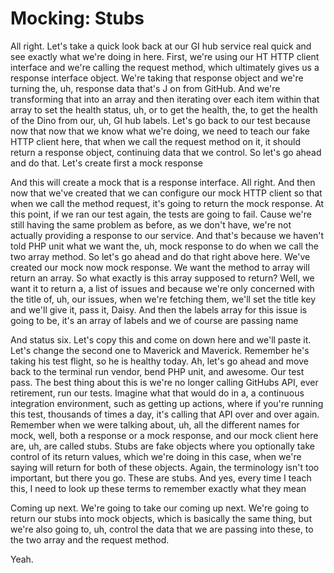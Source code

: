 # Mocking: Stubs

All right. Let's take a quick look back at our GI hub service real quick and see
exactly what we're doing in here. First, we're using our HT HTTP client interface and
we're calling the request method, which ultimately gives us a response interface
object. We're taking that response object and we're turning the, uh, response data
that's J on from GitHub. And we're transforming that into an array and then iterating
over each item within that array to set the health status, uh, or to get the health,
the, to get the health of the Dino from our, uh, GI hub labels. Let's go back to our
test because now that now that we know what we're doing, we need to teach our fake
HTTP client here, that when we call the request method on it, it should return a
response object, continuing data that we control. So let's go ahead and do that.
Let's create first a mock response

<affirmative>

And this will create a mock that is a response interface. All right. And then now
that we've created that we can configure our mock HTTP client so that when we call
the method request, it's going to return the mock response. At this point, if we ran
our test again, the tests are going to fail. Cause we're still having the same
problem as before, as we don't have, we're not actually providing a response to our
service. And that's because we haven't told PHP unit what we want the, uh, mock
response to do when we call the two array method. So let's go ahead and do that right
above here. We've created our mock now mock response. We want the method to array
will return an array. So what exactly is this array supposed to return? Well, we want
it to return a, a list of issues and because we're only concerned with the title of,
uh, our issues, when we're fetching them, we'll set the title key and we'll give it,
pass it, Daisy. And then the labels array for this issue is going to be, it's an
array of labels and we of course are passing name

And status six. Let's copy this and come on down here and we'll paste it. Let's
change the second one to Maverick and Maverick. Remember he's taking his test flight,
so he is healthy today. Ah, let's go ahead and move back to the terminal run vendor,
bend PHP unit, and awesome. Our test pass. The best thing about this is we're no
longer calling GitHubs API, ever retirement, run our tests. Imagine what that would
do in a, a continuous integration environment, such as getting up actions, where if
you're running this test, thousands of times a day, it's calling that API over and
over again. Remember when we were talking about, uh, all the different names for
mock, well, both a response or a mock response, and our mock client here are, uh, are
called stubs. Stubs are fake objects where you optionally take control of its return
values, which we're doing in this case, when we're saying will return for both of
these objects. Again, the terminology isn't too important, but there you go. These
are stubs. And yes, every time I teach this, I need to look up these terms to
remember exactly what they mean

Coming up next. We're going to take our coming up next. We're going to return our
stubs into mock objects, which is basically the same thing, but we're also going to,
uh, control the data that we are passing into these, to the two array and the request
method.

Yeah.

